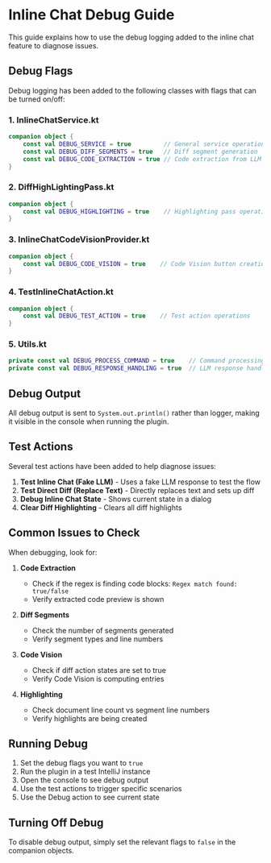 # Inline Chat Debug Guide

This guide explains how to use the debug logging added to the inline chat feature to diagnose issues.

## Debug Flags

Debug logging has been added to the following classes with flags that can be turned on/off:

### 1. InlineChatService.kt
```kotlin
companion object {
    const val DEBUG_SERVICE = true         // General service operations
    const val DEBUG_DIFF_SEGMENTS = true   // Diff segment generation
    const val DEBUG_CODE_EXTRACTION = true // Code extraction from LLM response
}
```

### 2. DiffHighLightingPass.kt
```kotlin
companion object {
    const val DEBUG_HIGHLIGHTING = true    // Highlighting pass operations
}
```

### 3. InlineChatCodeVisionProvider.kt
```kotlin
companion object {
    const val DEBUG_CODE_VISION = true    // Code Vision button creation
}
```

### 4. TestInlineChatAction.kt
```kotlin
companion object {
    const val DEBUG_TEST_ACTION = true    // Test action operations
}
```

### 5. Utils.kt
```kotlin
private const val DEBUG_PROCESS_COMMAND = true    // Command processing
private const val DEBUG_RESPONSE_HANDLING = true  // LLM response handling
```

## Debug Output

All debug output is sent to `System.out.println()` rather than logger, making it visible in the console when running the plugin.

## Test Actions

Several test actions have been added to help diagnose issues:

1. **Test Inline Chat (Fake LLM)** - Uses a fake LLM response to test the flow
2. **Test Direct Diff (Replace Text)** - Directly replaces text and sets up diff
3. **Debug Inline Chat State** - Shows current state in a dialog
4. **Clear Diff Highlighting** - Clears all diff highlights

## Common Issues to Check

When debugging, look for:

1. **Code Extraction**
   - Check if the regex is finding code blocks: `Regex match found: true/false`
   - Verify extracted code preview is shown

2. **Diff Segments**
   - Check the number of segments generated
   - Verify segment types and line numbers

3. **Code Vision**
   - Check if diff action states are set to true
   - Verify Code Vision is computing entries

4. **Highlighting**
   - Check document line count vs segment line numbers
   - Verify highlights are being created

## Running Debug

1. Set the debug flags you want to `true`
2. Run the plugin in a test IntelliJ instance
3. Open the console to see debug output
4. Use the test actions to trigger specific scenarios
5. Use the Debug action to see current state

## Turning Off Debug

To disable debug output, simply set the relevant flags to `false` in the companion objects.
